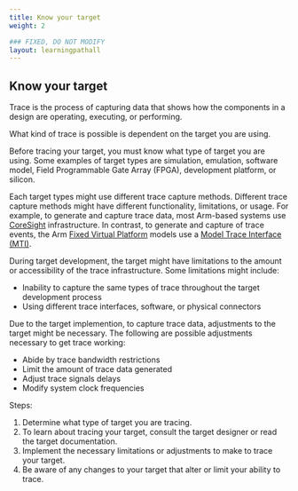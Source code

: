 ```yaml
---
title: Know your target
weight: 2

### FIXED, DO NOT MODIFY
layout: learningpathall
---
```


## Know your target
Trace is the process of capturing data that shows how the components in a design are operating, executing, or performing.

What kind of trace is possible is dependent on the target you are using.

Before tracing your target, you must know what type of target you are using. Some examples of target types are simulation, emulation, software model, Field Programmable Gate Array (FPGA), development platform, or silicon.

Each target types might use different trace capture methods. Different trace capture methods might have different functionality, limitations, or usage. For example, to generate and capture trace data, most Arm-based systems use [CoreSight](https://developer.arm.com/Architectures/CoreSight%20Architecture) infrastructure. In contrast, to generate and capture of trace events, the Arm [Fixed Virtual Platform](https://developer.arm.com/Tools%20and%20Software/Fixed%20Virtual%20Platforms) models use a [Model Trace Interface (MTI)](https://developer.arm.com/documentation/107925/latest/Introduction-to-trace-components?lang=en).

During target development, the target might have limitations to the amount or accessibility of the trace infrastructure. Some limitations might include:

- Inability to capture the same types of trace throughout the target development process 
- Using different trace interfaces, software, or physical connectors

Due to the target implemention, to capture trace data, adjustments to the target might be necessary. The following are possible adjustments necessary to get trace working:

- Abide by trace bandwidth restrictions
- Limit the amount of trace data generated
- Adjust trace signals delays
- Modify system clock frequencies

Steps:

1. Determine what type of target you are tracing.
2. To learn about tracing your target, consult the target designer or read the target documentation.
3. Implement the necessary limitations or adjustments to make to trace your target.
4. Be aware of any changes to your target that alter or limit your ability to trace.